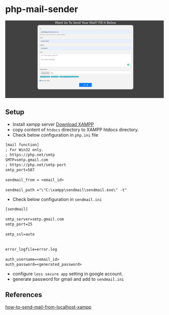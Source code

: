 # php-mail-sender

![screenshot](screenshot.PNG)

## Setup

- Install xampp server [Download XAMPP](https://www.apachefriends.org/download.html)
- copy content of `htdocs` directory to XAMPP htdocs directory.
- Check below configuration in `php.ini` file

```
[mail function]
; For Win32 only.
; https://php.net/smtp
SMTP=smtp.gmail.com
; https://php.net/smtp-port
smtp_port=587

sendmail_from = <email_id>

sendmail_path ="\"C:\xampp\sendmail\sendmail.exe\" -t"
```

- Check below configuration in `sendmail.ini`

```
[sendmail]

smtp_server=smtp.gmail.com
smtp_port=25

smtp_ssl=auto


error_logfile=error.log

auth_username=<email_id>
auth_password=<generated_password>
```

- configure `less secure app` setting in google account.
- generate password for gmail and add to `sendmail.ini`

## References

[how-to-send-mail-from-localhost-xampp](https://www.thapatechnical.com/2020/03/how-to-send-mail-from-localhost-xampp.html)
